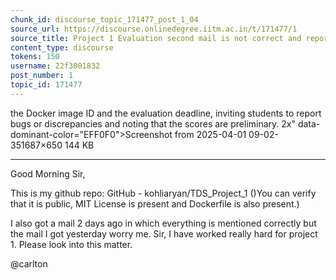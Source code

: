 ```yaml
---
chunk_id: discourse_topic_171477_post_1_04
source_url: https://discourse.onlinedegree.iitm.ac.in/t/171477/1
source_title: Project 1 Evaluation second mail is not correct and reports files missing while they are present
content_type: discourse
tokens: 150
username: 22f3001832
post_number: 1
topic_id: 171477
---
```


 the Docker image ID and the evaluation deadline, inviting students to report bugs or discrepancies and noting that the scores are preliminary. 2x" data-dominant-color="EFF0F0">Screenshot from 2025-04-01 09-02-351687×650 144 KB

---

Good Morning Sir,

This is my github repo: GitHub - kohliaryan/TDS_Project_1 ()You can verify that it is public, MIT License is present and Dockerfile is also present.)

I also got a mail 2 days ago in which everything is mentioned correctly but the mail I got yesterday worry me. Sir, I have worked really hard for project 1. Please look into this matter.

@carlton
